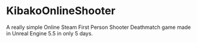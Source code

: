 # KibakoOnlineShooter
A really simple Online Steam First Person Shooter Deathmatch game made in Unreal Engine 5.5 in only 5 days.
